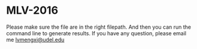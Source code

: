 # MLV-2016
Please make sure the file are in the right filepath. And then you can run the command line to generate results.
If you have any question, please email me lvmengxi@udel.edu
